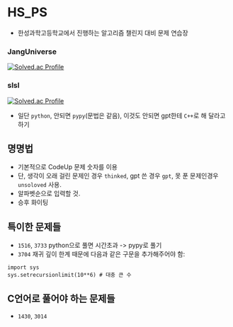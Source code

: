 # HS_PS
- 한성과학고등학교에서 진행하는 알고리즘 챌린지 대비 문제 연습장
 
### JangUniverse
[![Solved.ac Profile](http://mazassumnida.wtf/api/v2/generate_badge?boj=janguniverse)](https://solved.ac/profile/janguniverse)
  
### slsl 
[![Solved.ac Profile](http://mazassumnida.wtf/api/v2/generate_badge?boj=djsiui12)](https://solved.ac/profile/djsiui12)
- 일단 `python`, 안되면 `pypy`(문법은 같음), 이것도 안되면 gpt한테 `C++`로 해 달라고 하기

## 명명법
- 기본적으로 CodeUp 문제 숫자를 이용
- 단, 생각이 오래 걸린 문제인 경우 `thinked`, gpt 쓴 경우 `gpt`, 못 푼 문제인경우 `unsoloved` 사용.
- 알파벳순으로 입력할 것.
- 승후 화이팅


## 특이한 문제들
- `1516`, `3733` python으로 풀면 시간초과 -> pypy로 풀기
- `3704` 재귀 깊이 한계 때문에 다음과 같은 구문을 추가해주어야 함:
```
import sys
sys.setrecursionlimit(10**6) # 대충 큰 수
```

## C언어로 풀어야 하는 문제들
- `1430`, `3014`
